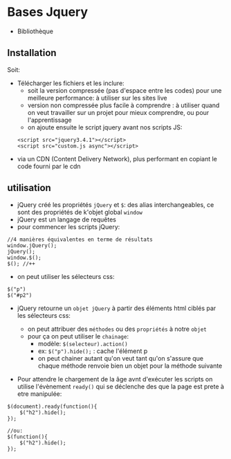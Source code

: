 # Bases Jquery

+ Bibliothèque

## Installation
Soit:
+ Télécharger les fichiers et les inclure:
    - soit la version compressée (pas d'espace entre les codes) pour une meilleure performance: à utiliser sur les sites live
    - version non compressée plus facile à comprendre : à utiliser quand on veut travailler sur un projet pour mieux comprendre, ou pour l'apprentissage
    - on ajoute ensuite le script jquery avant nos scripts JS:
    ```
    <script src="jquery3.4.1"></script>
    <script src="custom.js async"></script>
    ```
+ via un CDN (Content Delivery Network), plus performant en copiant le code fourni par le cdn

## utilisation
+ jQuery créé les propriétés ``jQuery`` et ``$``: des alias interchangeables, ce sont des propriétés de k'objet global ``window``
+ jQuery est un langage de requêtes
+ pour commencer les scripts jQuery:
```
//4 manières équivalentes en terme de résultats
window.jQuery();
jQuery();
window.$();
$(); //++
```
+ on peut utiliser les sélecteurs css:
```
$("p")
$("#p2")
```
+ jQuery retourne un ``objet jQuery`` à partir des éléments html ciblés par les sélecteurs css:
    - on peut attribuer des ``méthodes`` ou des ``propriétés`` à notre ``objet``
    - pour ça on peut utiliser le ``chainage``:
        - modèle: ``$(selecteur).action()``
        - ex: ``$("p").hide();`` : cache l'élément p
        - on peut chainer autant qu'on veut tant qu'on s'assure que chaque méthode renvoie bien un objet pour la méthode suivante

+ Pour attendre le chargement de la âge avnt d'exécuter les scripts on utilise l'évènement ``ready()`` qui se déclenche des que la page est prete à etre manipulée:
```
$(document).ready(function(){
    $("h2").hide();
});

//ou:
$(function(){
    $("h2").hide();
});
```